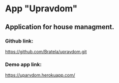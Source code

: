# App "Upravdom"
## Application for house managment.

### Github link:
https://github.com/Bratela/upravdom.git
### Demo app link:
https://uparvdom.herokuapp.com/
